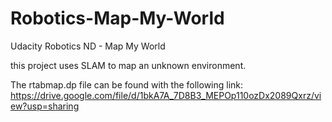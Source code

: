 # Robotics-Map-My-World
Udacity Robotics ND - Map My World

this project uses SLAM to map an unknown environment.

The rtabmap.dp file can be found with the following link:
https://drive.google.com/file/d/1bkA7A_7D8B3_MEPOp110ozDx2089Qxrz/view?usp=sharing
